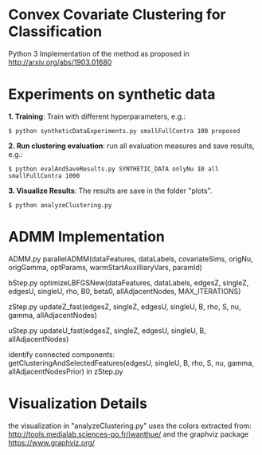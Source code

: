 Convex Covariate Clustering for Classification
==

Python 3 Implementation of the method as proposed in 
http://arxiv.org/abs/1903.01680

 
Experiments on synthetic data
==

**1. Training**: Train with different hyperparameters, e.g.:

 	$ python syntheticDataExperiments.py smallFullContra 100 proposed

**2. Run clustering evaluation**: run all evaluation measures and save results, e.g.:

	$ python evalAndSaveResults.py SYNTHETIC_DATA onlyNu 10 all smallFullContra 1000

**3. Visualize Results**: The results are save in the folder "plots".

	$ python analyzeClustering.py


ADMM Implementation
==
 
 ADMM.py
 parallelADMM(dataFeatures, dataLabels, covariateSims, origNu, origGamma, optParams, warmStartAuxilliaryVars, paramId)
 
 bStep.py
 optimizeLBFGSNew(dataFeatures, dataLabels, edgesZ, singleZ, edgesU, singleU, rho, B0, beta0, allAdjacentNodes, MAX_ITERATIONS)
 
 zStep.py
 updateZ_fast(edgesZ, singleZ, edgesU, singleU, B, rho, S, nu, gamma, allAdjacentNodes)
 
 uStep.py
 updateU_fast(edgesZ, singleZ, edgesU, singleU, B, allAdjacentNodes)
 
 identify connected components:
 getClusteringAndSelectedFeatures(edgesU, singleU, B, rho, S, nu, gamma, allAdjacentNodesPrior)
 in zStep.py


Visualization Details
==

the visualization in "analyzeClustering.py" uses the colors extracted from:
http://tools.medialab.sciences-po.fr/iwanthue/
and the graphviz package 
https://www.graphviz.org/

